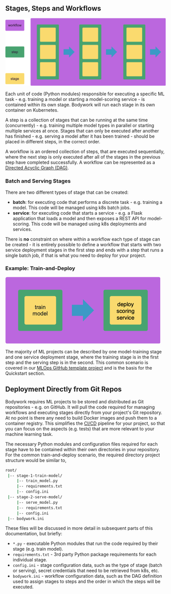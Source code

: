 #

## Stages, Steps and Workflows

![workflows](images/concepts_workflow.png)

Each unit of code (Python modules) responsible for executing a specific ML task - e.g. training a model or starting a model-scoring service - is contained within its own stage. Bodywork will run each stage in its own container on Kubernetes.

A step is a collection of stages that can be running at the same time (concurrently) - e.g. training multiple model types in parallel or starting multiple services at once. Stages that can only be executed after another has finished - e.g. serving a model after it has been trained - should be placed in different steps, in the correct order.

A workflow is an ordered collection of steps, that are executed sequentially, where the next step is only executed after all of the stages in the previous step have completed successfully. A workflow can be represented as a [Directed Acyclic Graph (DAG)](https://en.wikipedia.org/wiki/Directed_acyclic_graph).

### Batch and Serving Stages

There are two different types of stage that can be created:

- **batch**: for executing code that performs a discrete task - e.g. training a model. This code will be managed using k8s batch jobs.
- **service**: for executing code that starts a service - e.g. a Flask application that loads a model and then exposes a REST API for model-scoring. This code will be managed using k8s deployments and services.

There is **no** constraint on where within a workflow each type of stage can be created - it is entirely possible to define a workflow that starts with two service deployment stages in the first step and ends with a step that runs a single batch job, if that is what you need to deploy for your project.

### Example: Train-and-Deploy

![train_and_deploy](images/concepts_train_and_deploy.png)

The majority of ML projects can be described by one model-training stage and one service deployment stage, where the training stage is in the first step and the serving step is in the second. This common scenario is covered in our [MLOps GitHub template project](https://github.com/bodywork-ml/bodywork-ml-ops-project) and is the basis for the Quickstart section.

## Deployment Directly from Git Repos

Bodywork requires ML projects to be stored and distributed as Git repositories - e.g. on GitHub. It will pull the code required for managing workflows and executing stages directly from your project's Git repository. At no point is there any need to build Docker images and push them to a container registry. This simplifies the [CI/CD](https://en.wikipedia.org/wiki/CI/CD) pipeline for your project, so that you can focus on the aspects (e.g. tests) that are more relevant to your machine learning task.

The necessary Python modules and configuration files required for each stage have to be contained within their own directories in your repository. For the common train-and-deploy scenario, the required directory project structure would be similar to,

```bash
root/
 |-- stage-1-train-model/
     |-- train_model.py
     |-- requirements.txt
     |-- config.ini
 |-- stage-2-serve-model/
     |-- serve_model.py
     |-- requirements.txt
     |-- config.ini
 |-- bodywork.ini
```

These files will be discussed in more detail in subsequent parts of this documentation, but briefly:

- `*.py` - executable Python modules that run the code required by their stage (e.g. train model).
- `requirements.txt` - 3rd party Python package requirements for each individual stage.
- `config.ini` - stage configuration data, such as the type of stage (batch or serving), secret credentials that need to be retrieved from k8s, etc.
- `bodywork.ini` - workflow configuration data, such as the DAG definition used to assign stages to steps and the order in which the steps will be executed.
